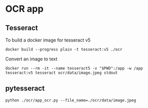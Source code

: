 # OCR app

## Tesseract

To build a docker image for tesseract v5
```
docker build --progress plain -t tesseract:v5 ./ocr
```

Convert an image to text
```
docker run --rm -it --name tesseract5 -v "$PWD":/app -w /app tesseract:v5 tesseract ocr/data/image.jpeg stdout
```

## pytesseract

```
python ./ocr/app_ocr.py --file_name=./ocr/data/image.jpeg
```
